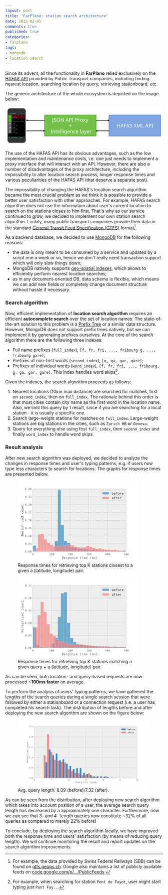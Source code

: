 ```yaml
---
layout: post
title: "FarPlano: station search architecture"
date: 2015-02-01
comments: true
published: true
categories:
- farplano
tags:
- mongodb
- location search
---
```


Since its advent, all the functionality in **FarPlano** relied exclusively on the [HAFAS API](http://www.hacon.de/hafas-en) provided by Public Transport companies, including finding nearest location, searching location by query, retrieving stationboard, etc.

The generic architecture of the whole ecosystem is depicted on the image below:

<img alt="FarPlano Architecture" src="/images/blog/2015-02-01-farplano-station-search/architecture.svg" />

The use of the HAFAS API has its obvious advantages, such as the low implementation and maintenance costs, i.e. one just needs to implement a proxy interface that will interact with an API.
However, there are also a number of disadvantages of the proxy architecture, including the impossibility to alter location search process, longer response times and various peculiarities of the HAFAS API (that deserve a separate post).

The impossibility of changing the HAFAS's location search algorithm became the most crucial problem as we think it is possible to provide a better user satisfaction with other approaches.
For example, HAFAS search algorithm does not use the information about user's current location to search on the stations closes to him first.
That's why as our service continued to grow, we decided to implement our own station search algorithm.
Luckily, many public transport companies provide their data in the standard [General Transit Feed Specification (GTFS)](http://en.wikipedia.org/wiki/General_Transit_Feed_Specification) format[^1].

As a backend database, we decided to use [MongoDB](http://www.mongodb.org/) for the following reasons:

* the data is only meant to be consumed by a service and updated by a script one a week or so, hence we don't really need transaction support which will only slow things down;
* MongoDB natively supports [geo-spatial indexes](http://docs.mongodb.org/manual/core/geospatial-indexes/), which allows to efficiently perform nearest location searches;
* as in any document-oriented DB, data schema is flexible, which means we can add new fields or completely change document structure without hassle if necessary.

### Search algorithm

Now, efficient implementation of **location search algorithm** requires an efficient **autocomplete search** over the set of location names.
The state-of-the-art solution to this problem is a [Prefix Tree](http://en.wikipedia.org/wiki/Trie) or a similar data structure.
However, MongoDB does not support prefix trees natively, but we can implement it by generating prefixes ourselves.
At the core of the search algorithm there are the following three indexes:

* Full name prefixes (``full_index``), ``[f, fr, fri, ..., fribourg g, ..., fribourg gare]``;
* Prefixes of non-first words (``second_index``), ``[g, ga, gar, gare]``;
* Prefixes of individual words (``word_index``), ``[f, fr, fri, ..., fribourg, g, ga, gar, gare]``. This index handles word skips[^2].

Given the indexes, the search algorithm proceeds as follows:

1. Nearest locations (10km max distance) are searched for matches, first on ``second_index``, then on ``full_index``. The rationale behind this order is that most cities contain city name as the first word in the location name. Also, we limit this query by 1 result, since if you are searching for a local station - it is usually a specific one.
2. Search large-weight stations for matches on ``full_index``. Large-weight stations are big stations in the cities, such as ``Zurich HB`` or ``Geneva``.
4. Query for everything else using first ``full_index``, then ``second_index`` and finally ``word_index`` to handle word skips.

### Result analysis

After new search algorithm was deployed, we decided to analyze the changes in response times and user's typing patterns, e.g. if users now type less characters to search for locations.
The graphs for response times are presented below.

<figure style="width: 385px; margin-right: 25px;">
	<img alt="Geolocation XY response" src="/images/blog/2015-02-01-farplano-station-search/geolocation_response.svg" />
	<figcaption>Response times for retrieving top K stations closest to a given a (latitude, longitude) pair.</figcaption>
</figure>
<figure style="width: 385px;">
<img alt="Geolocation query response" src="/images/blog/2015-02-01-farplano-station-search/geolocation_query_response.svg" />
<figcaption>Response times for retrieving top K stations matching a given query + a (latitude, longitude) pair.</figcaption>
</figure>

As can be seen, both location- and query-based requests are now processed **~100ms faster** on average.

To perform the analysis of users' typing patterns, we have gathered the lengths of the search queries during a single search session that were followed by either a stationboard or a connection request (i.e. a user has completed his search task).
The distribution of lengths before and after deploying the new search algorithm are shown on the figure below:

<figure>
<img alt="Geolocation query length" src="/images/blog/2015-02-01-farplano-station-search/query_length.svg" />
<figcaption>Avg. query length: 8.09 (before)/7.32 (after). </figcaption>
</figure>

As can be seen from the distribution, after deploying new search algorithm which takes into account position of a user, the average search query length has decreased by a approximately one character.
Furthermore, now we can see that 3- and 4- length queries now constitute ~32% of all queries as compared to merely 22% before!

To conclude, by deploying the search algorithm locally, we have improved both the response time and users' satisfaction (by means of reducing query length).
We will continue monitoring the result and report updates on the search algorithm improvements.

[^1]: For example, the data provided by Swiss Federal Railways (SBB) can be found on [gtfs.geops.ch](http://gtfs.geops.ch/). Google also maintains a list of publicly available feeds on [code.google.com/p/.../PublicFeeds](https://code.google.com/p/googletransitdatafeed/wiki/PublicFeeds).
[^2]: For example, when searching for station ``Pont de Fayot``, user might start typing just ``Pont Fay..``.

